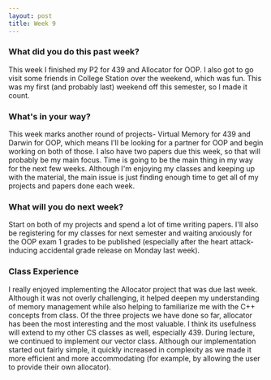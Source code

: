 ```yaml
---
layout: post
title: Week 9
---
```


### What did you do this past week?
This week I finished my P2 for 439 and Allocator for OOP. I also got to go visit some friends in College Station over the weekend, which was fun. This was my first (and probably last) weekend off this semester, so I made it count. 

### What's in your way?
This week marks another round of projects- Virtual Memory for 439 and Darwin for OOP, which means I'll be looking for a partner for OOP and begin working on both of those. I also have two papers due this week, so that will probably be my main focus. Time is going to be the main thing in my way for the next few weeks. Although I'm enjoying my classes and keeping up with the material, the main issue is just finding enough time to get all of my projects and papers done each week. 

### What will you do next week?
Start on both of my projects and spend a lot of time writing papers. I'll also be registering for my classes for next semester and waiting anxiously for the OOP exam 1 grades to be published (especially after the heart attack-inducing accidental grade release on Monday last week).

### Class Experience
I really enjoyed implementing the Allocator project that was due last week. Although it was not overly challenging, it helped deepen my understanding of memory management while also helping to familiarize me with the C++ concepts from class. Of the three projects we have done so far, allocator has been the most interesting and the most valuable. I think its usefulness will extend to my other CS classes as well, especially 439. During lecture, we continued to implement our vector class. Although our implementation started out fairly simple, it quickly increased in complexity as we made it more efficient and more accommodating (for example, by allowing the user to provide their own allocator). 
